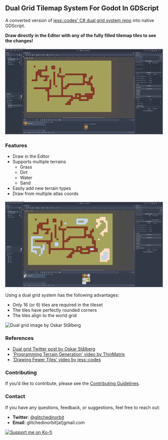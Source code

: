 ## Dual Grid Tilemap System For Godot In GDScript

A converted version of [jess::codes' C# dual grid system repo](https://github.com/jess-hammer/dual-grid-tilemap-system-godot) into native GDScript.

<b> Draw directly in the Editor with any of the fully filled tilemap tiles to see the changes! </b>

![](docs/dual-tilemap-demo.gif)

### Features
- Draw in the Editor
- Supports multiple terrains
  - Grass
  - Dirt
  - Water
  - Sand
- Easily add new terrain types
- Draw from multiple atlas coords

![](docs/dual-tilemap-terrains.png)

Using a dual grid system has the following advantages:
- Only 16 (or 6) tiles are required in the tileset
- The tiles have perfectly rounded corners
- The tiles align to the world grid

![Dual grid image by Oskar Stålberg](https://pbs.twimg.com/media/FBk2PhcXsAETv1x?format=jpg&name=large)

### References
- [Dual grid Twitter post by Oskar Stålberg](https://x.com/OskSta/status/1448248658865049605)
- ['Programming Terrain Generation' video by ThinMatrix](https://www.youtube.com/watch?v=buKQjkad2I0)
- ['Drawing Fewer Tiles' video by jess::codes](https://www.youtube.com/watch?v=jEWFSv3ivTg)

### Contributing
If you’d like to contribute, please see the [Contributing Guidelines](https://github.com/GlitchedinOrbit/dual-grid-tilemap-system-godot-gdscript/blob/main/CONTRIBUTING.md).

### Contact
If you have any questions, feedback, or suggestions, feel free to reach out:
- **Twitter**: [@glitchedinorbit](https://twitter.com/glitchedinorbit)
- **Email**: glitchedinorbit[at]gmail.com

<a href="https://ko-fi.com/glitchedinorbit">
    <img width="220" alt="Support me on Ko-fi" src="https://github.com/user-attachments/assets/a9611d0c-848c-4da3-b7b6-908809afd924">
</a>
